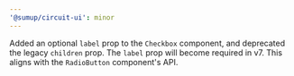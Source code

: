 ```yaml
---
'@sumup/circuit-ui': minor
---
```


Added an optional `label` prop to the `Checkbox` component, and deprecated the legacy `children` prop. The `label` prop will become required in v7. This aligns with the `RadioButton` component's API.
